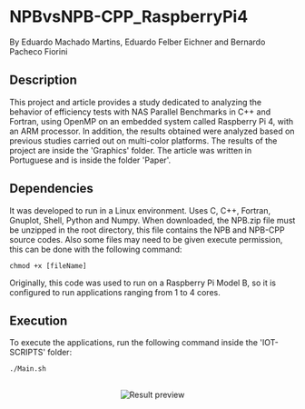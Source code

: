 # NPBvsNPB-CPP_RaspberryPi4
By Eduardo Machado Martins, Eduardo Felber Eichner and Bernardo Pacheco Fiorini
## Description
This project and article provides a study dedicated to analyzing the behavior of efficiency tests with NAS Parallel Benchmarks in C++ and Fortran, using OpenMP on an embedded system called Raspberry Pi 4, with an ARM processor. In addition, the results obtained were analyzed based on previous studies carried out on multi-color platforms. The results of the project are inside the 'Graphics' folder. The article was written in Portuguese and is inside the folder 'Paper'.
## Dependencies
It was developed to run in a Linux environment. Uses C, C++, Fortran, Gnuplot, Shell, Python and Numpy. When downloaded, the NPB.zip file must be unzipped in the root directory, this file contains the NPB and NPB-CPP source codes.
Also some files may need to be given execute permission, this can be done with the following command:
```
chmod +x [fileName]
```
Originally, this code was used to run on a Raspberry Pi Model B, so it is configured to run applications ranging from 1 to 4 cores.
## Execution
To execute the applications, run the following command inside the 'IOT-SCRIPTS' folder:
```
./Main.sh
```
##
<div align="center">  
  <img src="https://cdn.discordapp.com/attachments/1076157666986049598/1076168916495241327/rp4.png" alt="Result preview" /> 
</div>
